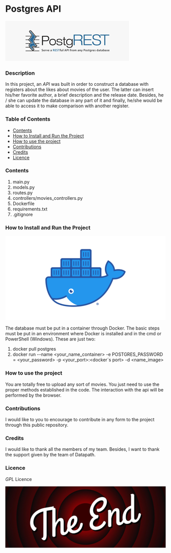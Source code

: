 ﻿# **Postgres API**
![database with api](img/apipostgres.png)

### **Description**

In this project, an *API* was built in order to construct a database with registers about the likes about movies of the user. The latter can insert his/her favorite author, a brief description and the release date. Besides, he / she can update the database in any part of it and finally, he/she would be able to access it to make comparison with another register.

### **Table of Contents**

- [Contents](#contents)
- [How to Install and Run the Project](#how-to-install-and-run-the-project)
- [How to use the project](#how-to-use-the-project)
- [Contributions](#contribution)
- [Credits](#credits)
- [Licence](#licence)

### **Contents**

1. main.py
2. models.py
3. routes.py
4. controllers/movies_controllers.py
5. Dockerfile
6. requirements.txt
7. .gitignore

### How to Install and Run the Project

![docker](img/dockerimage.png)

The database must be put in a container through Docker. The basic steps must be put in an environment where Docker is installed and in the cmd or PowerShell (Windows). These are just two:

1. docker pull postgres
2. docker run --name <your_name_container> -e POSTGRES_PASSWORD = <your_password> -p <your_port>:<docker´s port> -d <name_image>

### **How to use the project**

You are totally free to upload any sort of movies. You just need to use the proper methods established in the code. The interaction with the api will be performed by the browser.


### **Contributions**

I would like to you to encourage to contribute in any form to the project through this public repository. 

### **Credits**

I would like to thank all the members of my team. Besides, I want to thank the support given by the team of Datapath. 

### **Licence**

*GPL* Licence

![the end](img/image-2.png)
 
